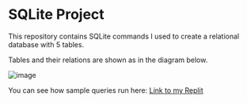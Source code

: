# SQLite Project
This repository contains SQLite commands I used to create a relational database with 5 tables.


Tables and their relations are shown as in the diagram below.

![image](https://github.com/Massittha/data_rockie_sql_project/assets/93946138/1274f364-983e-4266-a531-88c6c71db362)



You can see how sample queries run here: [Link to my Replit](https://replit.com/@IamGaff/bootcampbatch08sqlrestaurant)
